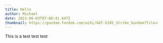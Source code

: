```yaml
---
title: Hello
author: Michael
date: 2021-06-03T07:08:41.647Z
thumbnail: https://gundam.fandom.com/wiki/GAT-X105_Strike_Gundam?file=X105+Strike+Gundam.png
---
```

This is a test test test